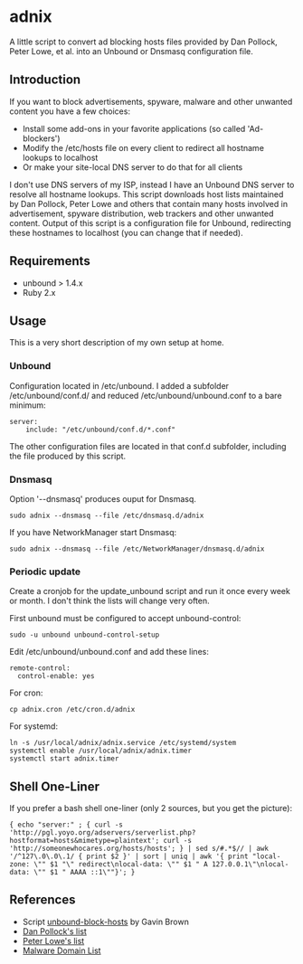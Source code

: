# adnix

A little script to convert ad blocking hosts files provided by Dan Pollock,
Peter Lowe, et al. into an Unbound or Dnsmasq configuration file.


## Introduction

If you want to block advertisements, spyware, malware and other unwanted
content you have a few choices:

* Install some add-ons in your favorite applications (so called 'Ad-blockers')
* Modify the /etc/hosts file on every client to redirect all hostname lookups
  to localhost
* Or make your site-local DNS server to do that for all clients

I don't use DNS servers of my ISP, instead I have an Unbound DNS server to
resolve all hostname lookups. This script downloads host lists maintained by
Dan Pollock, Peter Lowe and others that contain many hosts involved in
advertisement, spyware distribution, web trackers and other unwanted content.
Output of this script is a configuration file for Unbound, redirecting these
hostnames to localhost (you can change that if needed).


## Requirements

* unbound > 1.4.x
* Ruby 2.x


## Usage

This is a very short description of my own setup at home.

### Unbound

Configuration located in /etc/unbound. I added a subfolder /etc/unbound/conf.d/
and reduced /etc/unbound/unbound.conf to a bare minimum:

    server:
        include: "/etc/unbound/conf.d/*.conf"

The other configuration files are located in that conf.d subfolder, including
the file produced by this script.

### Dnsmasq

Option '--dnsmasq' produces ouput for Dnsmasq. 

    sudo adnix --dnsmasq --file /etc/dnsmasq.d/adnix

If you have NetworkManager start Dnsmasq:

    sudo adnix --dnsmasq --file /etc/NetworkManager/dnsmasq.d/adnix


### Periodic update

Create a cronjob for the update_unbound script and run it once every week or
month. I don't think the lists will change very often.

First unbound must be configured to accept unbound-control:

    sudo -u unbound unbound-control-setup

Edit /etc/unbound/unbound.conf and add these lines:

    remote-control:
      control-enable: yes

For cron:

    cp adnix.cron /etc/cron.d/adnix

For systemd:

    ln -s /usr/local/adnix/adnix.service /etc/systemd/system
    systemctl enable /usr/local/adnix/adnix.timer
    systemctl start adnix.timer

## Shell One-Liner

If you prefer a bash shell one-liner (only 2 sources, but you get the picture):

    { echo "server:" ; { curl -s 'http://pgl.yoyo.org/adservers/serverlist.php?hostformat=hosts&mimetype=plaintext'; curl -s 'http://someonewhocares.org/hosts/hosts'; } | sed s/#.*$// | awk '/^127\.0\.0\.1/ { print $2 }' | sort | uniq | awk '{ print "local-zone: \"" $1 "\" redirect\nlocal-data: \"" $1 " A 127.0.0.1\"\nlocal-data: \"" $1 " AAAA ::1\""}'; }


## References

* Script [unbound-block-hosts](https://github.com/jodrell/unbound-block-hosts) by Gavin Brown
* [Dan Pollock's list](http://someonewhocares.org/hosts/)
* [Peter Lowe's list](http://pgl.yoyo.org/adservers/)
* [Malware Domain List](http://www.malwaredomainlist.com/hostslist/hosts.txt)
